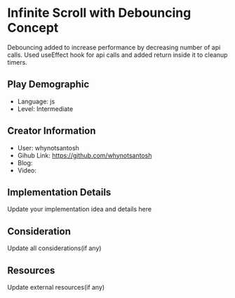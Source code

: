 # Infinite Scroll with Debouncing Concept

Debouncing added to increase performance by decreasing number of api calls.    Used useEffect hook for api calls and added return inside it to cleanup timers.

## Play Demographic

- Language: js
- Level: Intermediate

## Creator Information

- User: whynotsantosh
- Gihub Link: https://github.com/whynotsantosh
- Blog: 
- Video: 

## Implementation Details

Update your implementation idea and details here

## Consideration

Update all considerations(if any)

## Resources

Update external resources(if any)
